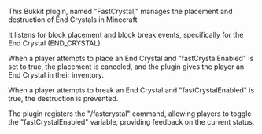 
This Bukkit plugin, named "FastCrystal," manages the placement and destruction of End Crystals in Minecraft

It listens for block placement and block break events, specifically for the End Crystal (END_CRYSTAL).

When a player attempts to place an End Crystal and "fastCrystalEnabled" is set to true, the placement is canceled, and the plugin gives the player an End Crystal in their inventory.

When a player attempts to break an End Crystal and "fastCrystalEnabled" is true, the destruction is prevented.

The plugin registers the "/fastcrystal" command, allowing players to toggle the "fastCrystalEnabled" variable, providing feedback on the current status.
